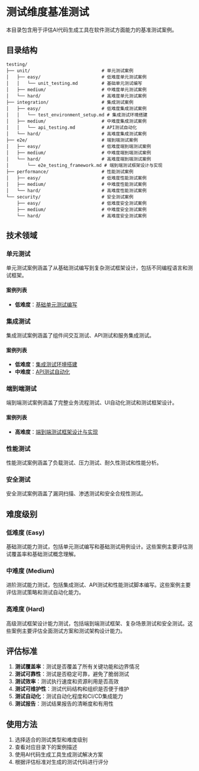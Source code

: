 # 测试维度基准测试

本目录包含用于评估AI代码生成工具在软件测试方面能力的基准测试案例。

## 目录结构

```
testing/
├── unit/                           # 单元测试案例
│   ├── easy/                       # 低难度单元测试案例
│   │   └── unit_testing.md         # 基础单元测试编写
│   ├── medium/                     # 中难度单元测试案例
│   └── hard/                       # 高难度单元测试案例
├── integration/                    # 集成测试案例
│   ├── easy/                       # 低难度集成测试案例
│   │   └── test_environment_setup.md # 集成测试环境搭建
│   ├── medium/                     # 中难度集成测试案例
│   │   └── api_testing.md          # API测试自动化
│   └── hard/                       # 高难度集成测试案例
├── e2e/                            # 端到端测试案例
│   ├── easy/                       # 低难度端到端测试案例
│   ├── medium/                     # 中难度端到端测试案例
│   └── hard/                       # 高难度端到端测试案例
│       └── e2e_testing_framework.md # 端到端测试框架设计与实现
├── performance/                    # 性能测试案例
│   ├── easy/                       # 低难度性能测试案例
│   ├── medium/                     # 中难度性能测试案例
│   └── hard/                       # 高难度性能测试案例
└── security/                       # 安全测试案例
    ├── easy/                       # 低难度安全测试案例
    ├── medium/                     # 中难度安全测试案例
    └── hard/                       # 高难度安全测试案例
```

## 技术领域

### 单元测试
单元测试案例涵盖了从基础测试编写到复杂测试框架设计，包括不同编程语言和测试框架。

#### 案例列表
- **低难度**：[基础单元测试编写](unit/easy/unit_testing.md)

### 集成测试
集成测试案例涵盖了组件间交互测试、API测试和服务集成测试。

#### 案例列表
- **低难度**：[集成测试环境搭建](integration/easy/test_environment_setup.md)
- **中难度**：[API测试自动化](integration/medium/api_testing.md)

### 端到端测试
端到端测试案例涵盖了完整业务流程测试、UI自动化测试和测试框架设计。

#### 案例列表
- **高难度**：[端到端测试框架设计与实现](e2e/hard/e2e_testing_framework.md)

### 性能测试
性能测试案例涵盖了负载测试、压力测试、耐久性测试和性能分析。

### 安全测试
安全测试案例涵盖了漏洞扫描、渗透测试和安全合规性测试。

## 难度级别

### 低难度 (Easy)
基础测试能力测试，包括单元测试编写和基础测试用例设计。这些案例主要评估测试覆盖率和基础测试概念理解。

### 中难度 (Medium)
进阶测试能力测试，包括集成测试、API测试和性能测试脚本编写。这些案例主要评估测试策略和测试自动化能力。

### 高难度 (Hard)
高级测试框架设计能力测试，包括端到端测试框架、复杂场景测试和安全测试。这些案例主要评估全面测试方案和测试架构设计能力。

## 评估标准

1. **测试覆盖率**：测试是否覆盖了所有关键功能和边界情况
2. **测试可靠性**：测试是否稳定可靠，避免了脆弱测试
3. **测试效率**：测试执行速度和资源利用是否高效
4. **测试可维护性**：测试代码结构和组织是否便于维护
5. **测试自动化**：测试自动化程度和CI/CD集成能力
6. **测试报告**：测试结果报告的清晰度和有用性

## 使用方法

1. 选择适合的测试类型和难度级别
2. 查看对应目录下的案例描述
3. 使用AI代码生成工具生成测试解决方案
4. 根据评估标准对生成的测试代码进行评分
